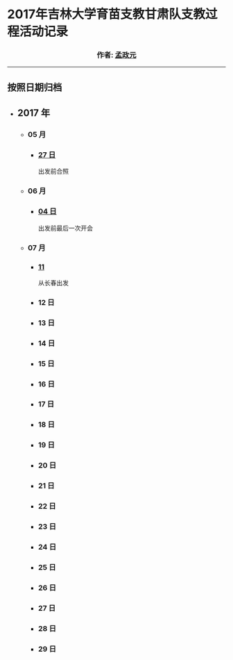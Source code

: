 # 2017年吉林大学育苗支教甘肃队支教过程活动记录

<h3 align="center">
作者:  <a href="//twesix.cn">孟政元</a>
</h3>

---

## 按照日期归档

- ## 2017 年
  - ### 05 月
    - ### [27 日](daily/05/27.md)
      出发前合照
  - ### 06 月
    - ### [04 日]()
      出发前最后一次开会
  - ### 07 月
    - ### [11]()
      从长春出发
    - ### 12 日
    - ### 13 日
    - ### 14 日
    - ### 15 日
    - ### 16 日
    - ### 17 日
    - ### 18 日
    - ### 19 日
    - ### 20 日
    - ### 21 日
    - ### 22 日
    - ### 23 日
    - ### 24 日
    - ### 25 日
    - ### 26 日
    - ### 27 日
    - ### 28 日
    - ### 29 日
